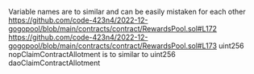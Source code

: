 Variable names are to similar and can be easily mistaken for each other
https://github.com/code-423n4/2022-12-gogopool/blob/main/contracts/contract/RewardsPool.sol#L172  
https://github.com/code-423n4/2022-12-gogopool/blob/main/contracts/contract/RewardsPool.sol#L173
uint256 nopClaimContractAllotment is to similar to  uint256 daoClaimContractAllotment